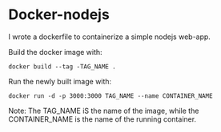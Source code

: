 # Docker-nodejs

I wrote a dockerfile to containerize a simple nodejs web-app.

Build the docker image with:
```
docker build --tag -TAG_NAME .
```

Run the newly built image with:
```
docker run -d -p 3000:3000 TAG_NAME --name CONTAINER_NAME
```

Note: The TAG_NAME iS the name of the image, while the CONTAINER_NAME is the name of the running container.
